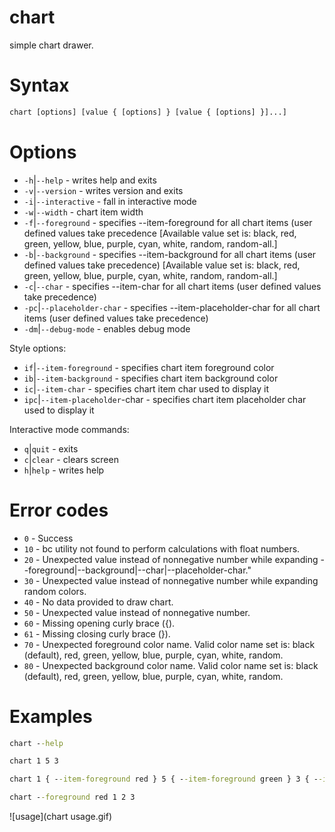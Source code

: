 # chart

simple chart drawer.

# Syntax
```bat
chart [options] [value { [options] } [value { [options] }]...]
```

# Options
- `-h`|`--help` - writes help and exits
- `-v`|`--version` - writes version and exits
- `-i`|`--interactive` - fall in interactive mode
- `-w`|`--width` - chart item width
- `-f`|`--foreground` - specifies --item-foreground for all chart items (user defined values take precedence [Available value set is: black, red, green, yellow, blue, purple, cyan, white, random, random-all.]
- `-b`|`--background` - specifies --item-background for all chart items (user defined values take precedence) [Available value set is: black, red, green, yellow, blue, purple, cyan, white, random, random-all.]
- `-c`|`--char` - specifies --item-char for all chart items (user defined values take precedence)
- `-pc`|`--placeholder-char` - specifies --item-placeholder-char for all chart items (user defined values take precedence)
- `-dm`|`--debug-mode` - enables debug mode

Style options:
- `if`|`--item-foreground` - specifies chart item foreground color
- `ib`|`--item-background` - specifies chart item background color
- `ic`|`--item-char` - specifies chart item char used to display it
- `ipc`|`--item-placeholder`-char - specifies chart item placeholder char used to display it

Interactive mode commands:
- `q`|`quit` - exits
- `c`|`clear` - clears screen
- `h`|`help` - writes help

# Error codes
- `0` - Success
- `10` - bc utility not found to perform calculations with float numbers.
- `20` - Unexpected value instead of nonnegative number while expanding --foreground|--background|--char|--placeholder-char."
- `30` - Unexpected value instead of nonnegative number while expanding random colors.
- `40` - No data provided to draw chart.
- `50` - Unexpected value instead of nonnegative number.
- `60` - Missing opening curly brace ({).
- `61` - Missing closing curly brace (}).
- `70` - Unexpected foreground color name. Valid color name set is: black (default), red, green, yellow, blue, purple, cyan, white, random.
- `80` - Unexpected background color name. Valid color name set is: black (default), red, green, yellow, blue, purple, cyan, white, random.

# Examples
```bat
chart --help
```
```bat
chart 1 5 3
```
```bat
chart 1 { --item-foreground red } 5 { --item-foreground green } 3 { --item-foreground blue }
```
```bat
chart --foreground red 1 2 3
```

![usage](chart usage.gif)
